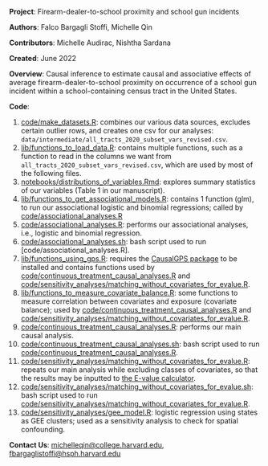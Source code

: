 **Project**: Firearm-dealer-to-school proximity and school gun incidents

**Authors**: Falco Bargagli Stoffi, Michelle Qin

**Contributors**: Michelle Audirac, Nishtha Sardana

**Created**: June 2022

**Overview**: Causal inference to estimate causal and associative effects of average firearm-dealer-to-school proximity on occurrence of a school gun incident within a school-containing census tract in the United States.

**Code**:
1. [code/make_datasets.R](./code/make_datasets.R): combines our various data sources, excludes certain outlier rows, and creates one csv for our analyses: `data/intermediate/all_tracts_2020_subset_vars_revised.csv`.
2. [lib/functions_to_load_data.R](./lib/functions_to_load_data.R): contains multiple functions, such as a function to read in the columns we want from `all_tracts_2020_subset_vars_revised.csv`, which are used by most of the following files.
3. [notebooks/distributions_of_variables.Rmd](./notebooks/_knit/distributions_of_variables.md): explores summary statistics of our variables (Table 1 in our manuscript).
4.  [lib/functions_to_get_associational_models.R](./lib/functions_to_get_associational_models.R): contains 1 function (glm), to run our associational logistic and binomial regressions; called by [code/associational_analyses.R](./code/associational_analyses.R)
5. [code/associational_analyses.R](./code/associational_analyses.R): performs our associational analyses, i.e., logistic and binomial regression.
6. [code/associational_analyses.sh](./code/associational_analyses.sh): bash script used to run [code/associational_analyses.R].
7. [lib/functions_using_gps.R](./lib/functions_using_gps.R): requires the [CausalGPS package](https://github.com/cran/CausalGPS) to be installed and contains functions used by [code/continuous_treatment_causal_analyses.R](./code/continuous_treatment_causal_analyses.R) and [code/sensitivity_analyses/matching_without_covariates_for_evalue.R](./code/sensitivity_analyses/matching_without_covariates_for_evalue.R).
8. [lib/functions_to_measure_covariate_balance.R](./lib/functions_to_measure_covariate_balance.R): some functions to measure correlation between covariates and exposure (covariate balance); used by [code/continuous_treatment_causal_analyses.R](./code/continuous_treatment_causal_analyses.R) and [code/sensitivity_analyses/matching_without_covariates_for_evalue.R](./code/sensitivity_analyses/matching_without_covariates_for_evalue.R).
9. [code/continuous_treatment_causal_analyses.R](./code/continuous_treatment_causal_analyses.R): performs our main causal analysis.
10. [code/continuous_treatment_causal_analyses.sh](./code/continuous_treatment_causal_analyses.sh): bash script used to run [code/continuous_treatment_causal_analyses.R](./code/continuous_treatment_causal_analyses.R).
11. [code/sensitivity_analyses/matching_without_covariates_for_evalue.R](./code/matching_without_covariates_for_evalue.R): repeats our main analysis while excluding classes of covariates, so that the results may be inputted to [the E-value calculator](https://www.evalue-calculator.com/evalue/).
12. [code/sensitivity_analyses/matching_without_covariates_for_evalue.sh](./code/sensitivity_analyses/matching_without_covariates_for_evalue.sh): bash script used to run [code/sensitivity_analyses/matching_without_covariates_for_evalue.R](./code/sensitivity_analyses/matching_without_covariates_for_evalue.R).
13. [code/sensitivity_analyses/gee_model.R](./code/gee_model.R): logistic regression using states as GEE clusters; used as a sensitivity analysis to check for spatial confounding.

**Contact Us**: michelleqin@college.harvard.edu, fbargaglistoffi@hsph.harvard.edu
